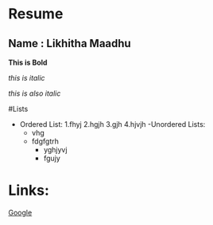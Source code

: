 # Resume
## Name : Likhitha Maadhu

**This is Bold**

*this is italic*

_this is also italic_

#Lists

- Ordered List:
    1.fhyj
    2.hgjh
    3.gjh
    4.hjvjh
-Unordered Lists:
    * vhg
    * fdgfgtrh
        * yghjyvj
        * fgujy
# Links:
[Google](www.google.com)

    


